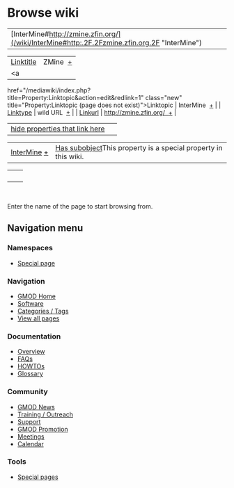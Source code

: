 



<span id="top"></span>




# <span dir="auto">Browse wiki</span>






|  |  |
|----|----|
| [InterMine#http://zmine.zfin.org/](/wiki/InterMine#http:.2F.2Fzmine.zfin.org.2F "InterMine") |  |

|  |  |
|----|----|
| [Linktitle](/wiki/Property%3ALinktitle "Property%3ALinktitle") | <span class="smwb-value">ZMine  <span class="smwsearch">[+](/wiki/Special%3ASearchByProperty/Linktitle/ZMine "Special%3ASearchByProperty/Linktitle/ZMine")</span></span> |
| <a
href="/mediawiki/index.php?title=Property:Linktopic&amp;action=edit&amp;redlink=1"
class="new"
title="Property:Linktopic (page does not exist)">Linktopic</a> | <span class="smwb-value">InterMine  <span class="smwsearch">[+](/wiki/Special%3ASearchByProperty/Linktopic/InterMine "Special%3ASearchByProperty/Linktopic/InterMine")</span></span> |
| [Linktype](/wiki/Property%3ALinktype "Property%3ALinktype") | <span class="smwb-value">wild URL  <span class="smwsearch">[+](/wiki/Special%3ASearchByProperty/Linktype/wild-20URL "Special%3ASearchByProperty/Linktype/wild-20URL")</span></span> |
| <a
href="/mediawiki/index.php?title=Property:Linkurl&amp;action=edit&amp;redlink=1"
class="new" title="Property:Linkurl (page does not exist)">Linkurl</a> | <span class="smwb-value">http://zmine.zfin.org/  <span class="smwsearch">[+](/wiki/Special%3ASearchByProperty/Linkurl/http:-2F-2Fzmine.zfin.org-2F "Special%3ASearchByProperty/Linkurl/http:-2F-2Fzmine.zfin.org-2F")</span></span> |

<span id="smw_browse_incoming"></span>

|  |  |
|----|----|
| [hide properties that link here](/mediawiki/index.php?title=Special:Browse&offset=0&dir=out&article=InterMine%23http%3A%2F%2Fzmine.zfin.org%2F)  |  |

|  |  |
|----|----|
| <span class="smwb-ivalue">[InterMine](/wiki/InterMine "InterMine") <span class="smwbrowse">[+](/wiki/Special%3ABrowse/InterMine "Special%3ABrowse/InterMine")</span></span> | <span class="smw-highlighter" data-type="1" state="inline" data-title="Property"><span class="smwbuiltin">[Has subobject](/wiki/Property%3AHas_subobject "Property:Has subobject")</span><span class="smwttcontent">This property is a special property in this wiki.</span></span> |

|     |     |
|-----|-----|
|     |     |

 

Enter the name of the page to start browsing from.  








## Navigation menu



### Namespaces

- <span id="ca-nstab-special">[Special
  page](/wiki/Special%3ABrowse/InterMine-23http%3A-2F-2Fzmine.zfin.org-2F "This is a special page, you cannot edit the page itself")</span>






### Navigation



- <span id="n-GMOD-Home">[GMOD Home](/wiki/Main_Page)</span>
- <span id="n-Software">[Software](/wiki/GMOD_Components)</span>
- <span id="n-Categories-.2F-Tags">[Categories /
  Tags](/wiki/Categories)</span>
- <span id="n-View-all-pages">[View all
  pages](/wiki/Special:AllPages)</span>




### Documentation



- <span id="n-Overview">[Overview](/wiki/Overview)</span>
- <span id="n-FAQs">[FAQs](/wiki/Category%3AFAQ)</span>
- <span id="n-HOWTOs">[HOWTOs](/wiki/Category%3AHOWTO)</span>
- <span id="n-Glossary">[Glossary](/wiki/Glossary)</span>




### Community



- <span id="n-GMOD-News">[GMOD News](/wiki/GMOD_News)</span>
- <span id="n-Training-.2F-Outreach">[Training /
  Outreach](/wiki/Training_and_Outreach)</span>
- <span id="n-Support">[Support](/wiki/Support)</span>
- <span id="n-GMOD-Promotion">[GMOD
  Promotion](/wiki/GMOD_Promotion)</span>
- <span id="n-Meetings">[Meetings](/wiki/Meetings)</span>
- <span id="n-Calendar">[Calendar](/wiki/Calendar)</span>




### Tools



- <span id="t-specialpages"><a href="/wiki/Special%3ASpecialPages" accesskey="q"
  title="A list of all special pages [q]">Special pages</a></span>








<!-- -->




